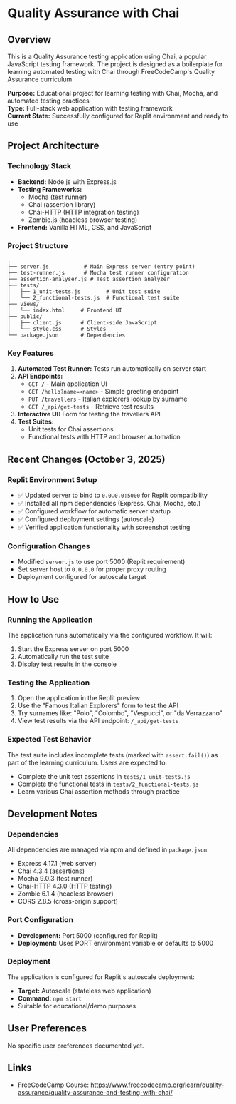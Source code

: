 # Quality Assurance with Chai

## Overview
This is a Quality Assurance testing application using Chai, a popular JavaScript testing framework. The project is designed as a boilerplate for learning automated testing with Chai through FreeCodeCamp's Quality Assurance curriculum.

**Purpose:** Educational project for learning testing with Chai, Mocha, and automated testing practices  
**Type:** Full-stack web application with testing framework  
**Current State:** Successfully configured for Replit environment and ready to use

## Project Architecture

### Technology Stack
- **Backend:** Node.js with Express.js
- **Testing Frameworks:** 
  - Mocha (test runner)
  - Chai (assertion library)
  - Chai-HTTP (HTTP integration testing)
  - Zombie.js (headless browser testing)
- **Frontend:** Vanilla HTML, CSS, and JavaScript

### Project Structure
```
.
├── server.js           # Main Express server (entry point)
├── test-runner.js      # Mocha test runner configuration
├── assertion-analyser.js # Test assertion analyzer
├── tests/
│   ├── 1_unit-tests.js        # Unit test suite
│   └── 2_functional-tests.js  # Functional test suite
├── views/
│   └── index.html     # Frontend UI
├── public/
│   ├── client.js      # Client-side JavaScript
│   └── style.css      # Styles
└── package.json       # Dependencies
```

### Key Features
1. **Automated Test Runner:** Tests run automatically on server start
2. **API Endpoints:**
   - `GET /` - Main application UI
   - `GET /hello?name=<name>` - Simple greeting endpoint
   - `PUT /travellers` - Italian explorers lookup by surname
   - `GET /_api/get-tests` - Retrieve test results
3. **Interactive UI:** Form for testing the travellers API
4. **Test Suites:** 
   - Unit tests for Chai assertions
   - Functional tests with HTTP and browser automation

## Recent Changes (October 3, 2025)

### Replit Environment Setup
- ✅ Updated server to bind to `0.0.0.0:5000` for Replit compatibility
- ✅ Installed all npm dependencies (Express, Chai, Mocha, etc.)
- ✅ Configured workflow for automatic server startup
- ✅ Configured deployment settings (autoscale)
- ✅ Verified application functionality with screenshot testing

### Configuration Changes
- Modified `server.js` to use port 5000 (Replit requirement)
- Set server host to `0.0.0.0` for proper proxy routing
- Deployment configured for autoscale target

## How to Use

### Running the Application
The application runs automatically via the configured workflow. It will:
1. Start the Express server on port 5000
2. Automatically run the test suite
3. Display test results in the console

### Testing the Application
1. Open the application in the Replit preview
2. Use the "Famous Italian Explorers" form to test the API
3. Try surnames like: "Polo", "Colombo", "Vespucci", or "da Verrazzano"
4. View test results via the API endpoint: `/_api/get-tests`

### Expected Test Behavior
The test suite includes incomplete tests (marked with `assert.fail()`) as part of the learning curriculum. Users are expected to:
- Complete the unit test assertions in `tests/1_unit-tests.js`
- Complete the functional tests in `tests/2_functional-tests.js`
- Learn various Chai assertion methods through practice

## Development Notes

### Dependencies
All dependencies are managed via npm and defined in `package.json`:
- Express 4.17.1 (web server)
- Chai 4.3.4 (assertions)
- Mocha 9.0.3 (test runner)
- Chai-HTTP 4.3.0 (HTTP testing)
- Zombie 6.1.4 (headless browser)
- CORS 2.8.5 (cross-origin support)

### Port Configuration
- **Development:** Port 5000 (configured for Replit)
- **Deployment:** Uses PORT environment variable or defaults to 5000

### Deployment
The application is configured for Replit's autoscale deployment:
- **Target:** Autoscale (stateless web application)
- **Command:** `npm start`
- Suitable for educational/demo purposes

## User Preferences
No specific user preferences documented yet.

## Links
- FreeCodeCamp Course: https://www.freecodecamp.org/learn/quality-assurance/quality-assurance-and-testing-with-chai/
